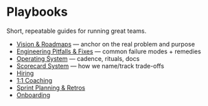 # Playbooks
Short, repeatable guides for running great teams.

- [Vision & Roadmaps](./01-vision-roadmaps.md) — anchor on the real problem and purpose
- [Engineering Pitfalls & Fixes](./02-engineering-pitfalls.md) — common failure modes + remedies
- [Operating System](./03-operating-system.md) — cadence, rituals, docs
- [Scorecard System](./04-scorecard-system.md) — how we name/track trade-offs
- [Hiring](./05-hiring.md)
- [1:1 Coaching](./06-1-1-coaching.md)
- [Sprint Planning & Retros](./07-sprint-planning-retros.md)
- [Onboarding](./08-onboarding.md)
